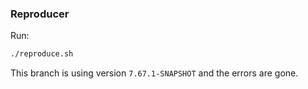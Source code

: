 ### Reproducer

Run:
```bash
./reproduce.sh
```

This branch is using version `7.67.1-SNAPSHOT` and the errors are gone.